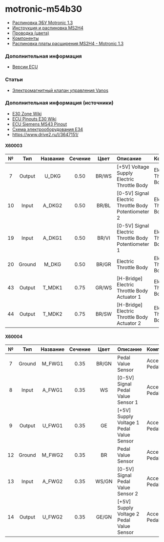 # motronic-m54b30

* [Распиновка ЭБУ Motronic 1.3](/pinout-motronic-13.md)
* [Инструкция и распиновка MS2H4](/pinout-ms2h4.md)
* [Проводка (цвета)](/wire.md)
* [Компоненты](/components.md)
* [Распиновка платы расширения MS2H4 - Motronic 1.3](pinout-ms2h4-motronic.md)

### Дополнительная информация

* [Версии ECU](/ecu-versioning.md)

### Статьи
* [Электромагнитный клапан управления Vanos](https://www.drive2.ru/l/451448205444426227/)

### Дополнительная информация (источники)

* [E30 Zone Wiki](https://www.e30zone.net/e30wiki/index.php?title=Main_Page)
* [ECU Pinouts E30 Wiki](https://www.e30zone.net/e30wiki/index.php/ECU_Pinouts)
* [ECU Siemens MS43 Pinout](https://www.ms4x.net/index.php?title=Siemens_MS43_Pinout)
* [Схема электрооборудования E34](https://www.drive2.ru/l/602621433536844026/)
* https://www.drive2.ru/l/3647151/


#### X60003
| № | Тип | Название | Сечение | Цвет | Описание | Компонент |
|:-:|:---:|:--------:|:-------:|:----:|:---------|:----------|
|  7 | Output | U_DKG | 0.50 | BR/WS | [+5V] Voltage Supply Electric Throttle Body | Electric Throttle Body |
| 10 | Input | A_DKG2 | 0.50 | BR/BL | [0-5V] Signal Electric Throttle Body Potentiometer 2 | Electric Throttle Body |
| 19 | Input | A_DKG1 | 0.50 | BR/VI | [0-5V] Signal Electric Throttle Body Potentiometer 1 | Electric Throttle Body |
| 20 | Ground | M_DKG | 0.50 | BR/GR | Electric Throttle Body | Electric Throttle Body |
| 43 | Output | T_MDK1 | 0.75 | GR/WS | [H-Bridge] Electric Throttle Body Actuator 1 | Electric Throttle Body |
| 44 | Output | T_MDK2 | 0.75 | BR/SW | [H-Bridge] Electric Throttle Body Actuator 2 | Electric Throttle Body |

#### X60004
| № | Тип | Название | Сечение | Цвет | Описание | Компонент |
|:-:|:---:|:--------:|:-------:|:----:|:---------|:----------|
| 7 | Ground | M_FWG1 | 0.35 | BR/GN | Pedal Value Sensor | Accelerator Pedal |
| 8 | Input | A_FWG1 | 0.35 | WS | [0-5V] Signal Pedal Value Sensor 1 | Accelerator Pedal |
| 9 | Output | U_FWG1 | 0.35 | GE | [+5V] Supply Voltage 1 Pedal Value Sensor | Accelerator Pedal |
| 12 | Ground | M_FWG2 | 0.35 | BR | Pedal Value Sensor | Accelerator Pedal |
| 13 | Input | A_FWG2 | 0.35 | WS/GN | [0-5V] Signal Pedal Value Sensor 2 | Accelerator Pedal |
| 14 | Output | U_FWG2 | 0.35 | GE/GN | [+5V] Supply Voltage 2 Pedal Value Sensor | Accelerator Pedal|
